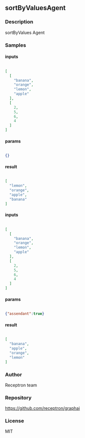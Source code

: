 ## sortByValuesAgent

### Description

sortByValues Agent

### Samples

#### inputs

```json

[
  [
    "banana",
    "orange",
    "lemon",
    "apple"
  ],
  [
    2,
    5,
    6,
    4
  ]
]

````

#### params

```json

{}

````

#### result

```json

[
  "lemon",
  "orange",
  "apple",
  "banana"
]

````
#### inputs

```json

[
  [
    "banana",
    "orange",
    "lemon",
    "apple"
  ],
  [
    2,
    5,
    6,
    4
  ]
]

````

#### params

```json

{"assendant":true}

````

#### result

```json

[
  "banana",
  "apple",
  "orange",
  "lemon"
]

````

### Author

Receptron team

### Repository

https://github.com/receptron/graphai


### License

MIT

